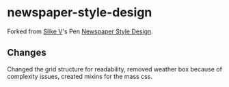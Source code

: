 # newspaper-style-design
Forked from [Silke V](http://codepen.io/silkine/)'s Pen [Newspaper Style Design](http://codepen.io/silkine/pen/jldif/).

## Changes

Changed the grid structure for readability, removed weather box because of complexity issues, created mixins for the mass css.

